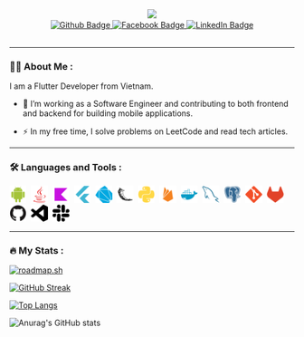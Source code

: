 <div id="header" align="center">
  <img src="https://media2.giphy.com/media/lP8xu5t2DLGG045H8F/giphy.gif" width="100"/>
</div>

<div id="badges" align="center">
  <a href="https://github.com/tranductam2802">
    <img src="https://img.shields.io/badge/Github-blue?style=for-the-badge&logo=github&logoColor=white" alt="Github Badge"/>
  </a>
  <a href="https://www.facebook.com/tamninjaxin">
    <img src="https://img.shields.io/badge/Facebook-blue?style=for-the-badge&logo=facebook&logoColor=white" alt="Facebook Badge"/>
  </a>
  <a href="https://www.linkedin.com/in/tr%E1%BA%A7n-%C4%91%E1%BB%A9c-t%C3%A2m-435a4182/">
    <img src="https://img.shields.io/badge/LinkedIn-blue?style=for-the-badge&logo=linkedin&logoColor=white" alt="LinkedIn Badge"/>
  </a>
</div>

<div id="visits" align="center">
  <img src="https://komarev.com/ghpvc/?username=tranductam2802&style=flat-square&color=blue" alt=""/>
</div>

---

### :man_technologist: About Me :

I am a Flutter Developer from Vietnam.

- :telescope: I’m working as a Software Engineer and contributing to both frontend and backend for building mobile applications.

- :zap: In my free time, I solve problems on LeetCode and read tech articles.

---

### :hammer_and_wrench: Languages and Tools :

<div>
  <img src="https://raw.githubusercontent.com/devicons/devicon/2ae2a900d2f041da66e950e4d48052658d850630/icons/android/android-plain.svg" title="Android" alt="Android" width="30" height="30"/>&nbsp;
  <img src="https://raw.githubusercontent.com/devicons/devicon/2ae2a900d2f041da66e950e4d48052658d850630/icons/java/java-plain.svg" title="Java" alt="Java" width="30" height="30"/>&nbsp;
  <img src="https://raw.githubusercontent.com/devicons/devicon/2ae2a900d2f041da66e950e4d48052658d850630/icons/kotlin/kotlin-plain.svg" title="Kotlin" alt="Kotlin" width="30" height="30"/>&nbsp;
  <img src="https://raw.githubusercontent.com/devicons/devicon/2ae2a900d2f041da66e950e4d48052658d850630/icons/flutter/flutter-plain.svg" title="Flutter" alt="Flutter" width="30" height="30"/>&nbsp;
  <img src="https://raw.githubusercontent.com/devicons/devicon/2ae2a900d2f041da66e950e4d48052658d850630/icons/dart/dart-plain.svg" title="Dart" alt="Dart" width="30" height="30"/>&nbsp;
  <img src="https://raw.githubusercontent.com/devicons/devicon/2ae2a900d2f041da66e950e4d48052658d850630/icons/flask/flask-original.svg" title="Flask" alt="Flask" width="30" height="30"/>&nbsp;
  <img src="https://raw.githubusercontent.com/devicons/devicon/2ae2a900d2f041da66e950e4d48052658d850630/icons/python/python-plain.svg" title="Python" alt="Python" width="30" height="30"/>&nbsp;
  <img src="https://raw.githubusercontent.com/devicons/devicon/2ae2a900d2f041da66e950e4d48052658d850630/icons/firebase/firebase-plain.svg" title="Firebase" alt="Firebase" width="30" height="30"/>&nbsp;
  <img src="https://raw.githubusercontent.com/devicons/devicon/2ae2a900d2f041da66e950e4d48052658d850630/icons/docker/docker-plain.svg" title="Docker" alt="Docker" width="30" height="30"/>&nbsp;
  <img src="https://raw.githubusercontent.com/devicons/devicon/2ae2a900d2f041da66e950e4d48052658d850630/icons/mysql/mysql-plain.svg" title="MySQL" alt="MySQL" width="30" height="30"/>&nbsp;
  <img src="https://raw.githubusercontent.com/devicons/devicon/2ae2a900d2f041da66e950e4d48052658d850630/icons/postgresql/postgresql-plain.svg" title="PostgreSQL" alt="PostgreSQL" width="30" height="30"/>&nbsp;
  <img src="https://raw.githubusercontent.com/devicons/devicon/2ae2a900d2f041da66e950e4d48052658d850630/icons/git/git-plain.svg" title="Git" alt="Git" width="30" height="30"/>&nbsp;
  <img src="https://raw.githubusercontent.com/devicons/devicon/2ae2a900d2f041da66e950e4d48052658d850630/icons/gitlab/gitlab-plain.svg" title="Gitlab" alt="Gitlab" width="30" height="30"/>&nbsp;
  <img src="https://raw.githubusercontent.com/devicons/devicon/2ae2a900d2f041da66e950e4d48052658d850630/icons/github/github-original.svg" title="Github" alt="Github" width="30" height="30"/>&nbsp;
  <img src="https://raw.githubusercontent.com/devicons/devicon/2ae2a900d2f041da66e950e4d48052658d850630/icons/vscode/vscode-plain.svg" title="VSCode" alt="VSCode" width="30" height="30"/>&nbsp;
  <img src="https://raw.githubusercontent.com/devicons/devicon/2ae2a900d2f041da66e950e4d48052658d850630/icons/slack/slack-plain.svg" title="Slack" alt="Slack" width="30" height="30"/>
</div>

---

### :fire: My Stats :

[![roadmap.sh](https://api.roadmap.sh/v1-badge/tall/646ebb8cf4193ae10b46c75d?variant=dark&roadmaps=devops%2Cflutter%2Csoftware-design-architecture%2Csql)](https://roadmap.sh)

[![GitHub Streak](http://github-readme-streak-stats.herokuapp.com?user=tranductam2802&theme=tokyonight&hide_border=false&date_format=j%20M%5B%20Y%5D)](https://git.io/streak-stats)

[![Top Langs](https://github-readme-stats.vercel.app/api/top-langs/?username=tranductam2802&layout=compact&theme=tokyonight)](https://github.com/anuraghazra/github-readme-stats)

![Anurag's GitHub stats](https://github-readme-stats.vercel.app/api?username=tranductam2802&show_icons=true&theme=tokyonight)


